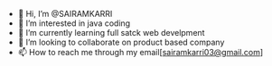 - 👋 Hi, I’m @SAIRAMKARRI
- 👀 I’m interested in java coding 
- 🌱 I’m currently learning full satck web develpment
- 💞️ I’m looking to collaborate on product based company
- 📫 How to reach me through my email[sairamkarri03@gmail.com]

<!---
SAIRAMKARRI/SAIRAMKARRI is a ✨ special ✨ repository because its `README.md` (this file) appears on your GitHub profile.
You can click the Preview link to take a look at your changes.
--->
